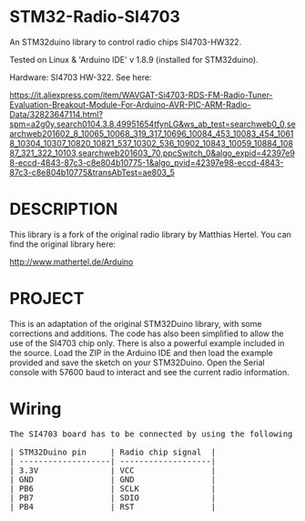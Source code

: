 # STM32-Radio-SI4703
An STM32duino library to control radio chips SI4703-HW322.

Tested on Linux & 'Arduino IDE' v 1.8.9 (installed for STM32duino).

Hardware: SI4703 HW-322. See here:

https://it.aliexpress.com/item/WAVGAT-Si4703-RDS-FM-Radio-Tuner-Evaluation-Breakout-Module-For-Arduino-AVR-PIC-ARM-Radio-Data/32823647114.html?spm=a2g0y.search0104.3.8.49951654tfynLG&ws_ab_test=searchweb0_0,searchweb201602_8_10065_10068_319_317_10696_10084_453_10083_454_10618_10304_10307_10820_10821_537_10302_536_10902_10843_10059_10884_10887_321_322_10103,searchweb201603_70,ppcSwitch_0&algo_expid=42397e98-eccd-4843-87c3-c8e804b10775-1&algo_pvid=42397e98-eccd-4843-87c3-c8e804b10775&transAbTest=ae803_5

# DESCRIPTION
This library is a fork of the original radio library by Matthias Hertel. You can find the original library here:

http://www.mathertel.de/Arduino

# PROJECT
This is an adaptation of the original STM32Duino library, with some corrections and additions. The code has also been simplified to allow the use of the SI4703 chip only. There is also a powerful example included in the source. Load the ZIP in the Arduino IDE and then load the example provided and save the sketch on your STM32Duino.
Open the Serial console with 57600 baud to interact and see the current radio information.

# Wiring
<pre>
The SI4703 board has to be connected by using the following connections:

| STM32Duino pin     | Radio chip signal  |
| -------------------| -------------------|
| 3.3V               | VCC                |
| GND                | GND                | 
| PB6                | SCLK               |
| PB7                | SDIO               |
| PB4                | RST                |
</pre>



